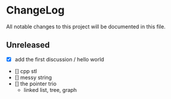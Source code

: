 # ChangeLog

All notable changes to this project will be documented in this file.

## Unreleased
- [x] add the first discussion / hello world
- [] cpp stl
- [] messy string
- [] the pointer trio
    - linked list, tree, graph
